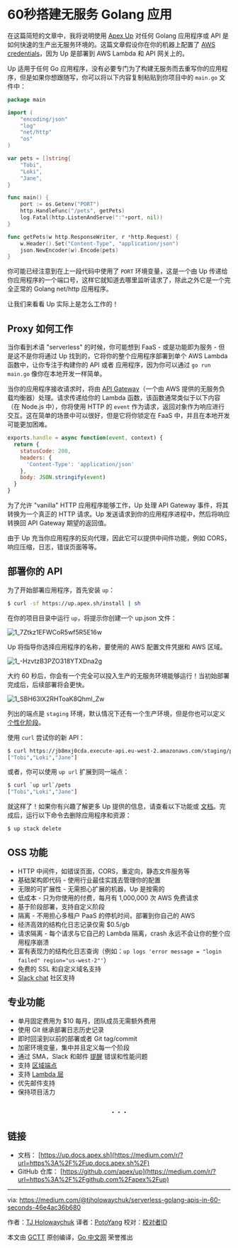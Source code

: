 # 60秒搭建无服务 Golang 应用

在这篇简短的文章中，我将说明使用 [Apex Up](https://medium.com/r/?url=https%3A%2F%2Fgithub.com%2Fapex%2Fup) 对任何 Golang 应用程序或 API 是如何快速的生产出无服务环境的。这篇文章假设你在你的机器上配置了 [AWS credentials](https://medium.com/r/?url=https%3A%2F%2Fdocs.aws.amazon.com%2Fcli%2Flatest%2Fuserguide%2Fcli-chap-configure.html)，因为 Up 是部署到 AWS Lambda 和 API 网关上的。

Up 适用于任何 Go 应用程序，没有必要专门为了构建无服务而去重写你的应用程序，但是如果你想跟随写，你可以将以下内容复制粘贴到你项目中的 `main.go` 文件中：

```go
package main

import (
	"encoding/json"
	"log"
	"net/http"
	"os"
)

var pets = []string{
	"Tobi",
	"Loki",
	"Jane",
}

func main() {
	port := os.Getenv("PORT")
	http.HandleFunc("/pets", getPets)
	log.Fatal(http.ListenAndServe(":"+port, nil))
}

func getPets(w http.ResponseWriter, r *http.Request) {
	w.Header().Set("Content-Type", "application/json")
	json.NewEncoder(w).Encode(pets)
}
```

你可能已经注意到在上一段代码中使用了 `PORT` 环境变量，这是一个由 Up 传递给你应用程序的一个端口号，这样它就知道去哪里监听请求了，除此之外它是一个完全正常的 Golang net/http 应用程序。

让我们来看看 Up 实际上是怎么工作的！

## Proxy 如何工作

当你看到术语 "serverless" 的时候，你可能想到 FaaS - 或是功能即为服务 - 但是这不是你将通过 Up 找到的，它将你的整个应用程序部署到单个 AWS Lambda 函数中，让你专注于构建你的 API 或者 应用程序，因为你可以通过 `go run main.go` 像你在本地开发一样简单。

当你的应用程序接收请求时，将由 [API Gateway](https://medium.com/r/?url=https%3A%2F%2Faws.amazon.com%2Fapi-gateway%2F)（一个由 AWS 提供的无服务负载均衡器）处理。请求传递给你的 Lambda 函数，该函数通常类似于以下内容（在 Node.js 中），你将使用 HTTP 的 `event` 作为请求，返回对象作为响应进行交互。这在简单的场景中可以很好，但是它将你锁定在 FaaS 中，并且在本地开发可能更加困难。

```javascript
exports.handle = async function(event, context) {
  return {
    statusCode: 200,
    headers: {
      'Content-Type': 'application/json'
    },
    body: JSON.stringify(event)
  }
}
```

为了允许 "vanilla" HTTP 应用程序能够工作，Up 处理 API Gateway 事件，将其转换为一个真正的 HTTP 请求。Up 发送请求到你的应用程序进程中，然后将响应转换回 API Gateway 期望的返回值。

由于 Up 充当你应用程序的反向代理，因此它可以提供中间件功能，例如 CORS，响应压缩，日志，错误页面等等。

## 部署你的 API

为了开始部署应用程序，首先安装 `up`：

```bash
$ curl -sf https://up.apex.sh/install | sh
```

在你的项目目录中运行 `up`，将提示你创建一个 up.json 文件：

![1_7Ztkz1EFWCoR5wf5R5E16w](https://raw.githubusercontent.com/studygolang/gctt-images/master/serverless-golang-apps-in-60-seconds/1_7Ztkz1EFWCoR5wf5R5E16w.png)

Up 将指导你选择应用程序的名称，要使用的 AWS 配置文件凭据和 AWS 区域。

![1_-HzvtzB3PZO318YTXDna2g](https://raw.githubusercontent.com/studygolang/gctt-images/master/serverless-golang-apps-in-60-seconds/1_-HzvtzB3PZO318YTXDna2g.png)

大约 60 秒后，你会有一个完全可以投入生产的无服务环境能够运行！当初始部署完成后，后续部署将会更快。

![1_SBH63IX2RHToaK8Qhml_Zw](https://raw.githubusercontent.com/studygolang/gctt-images/master/serverless-golang-apps-in-60-seconds/1_SBH63IX2RHToaK8Qhml_Zw.png)

列出的端点是 `staging` 环境，默认情况下还有一个生产环境，但是你也可以定义 [个性化阶段](https://medium.com/r/?url=https%3A%2F%2Fup.docs.apex.sh%2F%23configuration.stages)。

使用 `curl` 尝试你的新 API：

```bash
$ curl https://jb8mxj0cda.execute-api.eu-west-2.amazonaws.com/staging/pets
["Tobi","Loki","Jane"]
```

或者，你可以使用 `up url` 扩展到同一端点：

```bash
$ curl `up url`/pets
["Tobi","Loki","Jane"]
```

就这样了！如果你有兴趣了解更多 Up 提供的信息，请查看以下功能或 [文档](https://medium.com/r/?url=https%3A%2F%2Fup.docs.apex.sh%2F)。完成后，运行以下命令去删除应用程序和资源：

```bash
$ up stack delete
```

## OSS 功能

- HTTP 中间件，如错误页面，CORS，重定向，静态文件服务等
- 基础架构即代码 - 使用行业最佳实践去管理你的配置
- 无限的可扩展性 - 无需担心扩展的机器，Up 是按需的
- 低成本 - 只为你使用的付费，每月有 1,000,000 次 AWS 免费请求
- 基于阶段部署，支持自定义阶段
- 隔离 - 不用担心多租户 PaaS 的停机时间，部署到你自己的 AWS
- 经济高效的结构化日志记录仅需 $0.5/gb
- 请求隔离 - 每个请求与它自己的 Lambda 隔离，crash 永远不会让你的整个应用程序崩溃
- 富有表现力的结构化日志查询（例如：`up logs 'error message = "login failed" region="us-west-2"'`）
- 免费的 SSL 和自定义域名支持
- [Slack chat](https://medium.com/r/?url=http%3A%2F%2Fchat.apex.sh%2F) 社区支持

## 专业功能

- 单月固定费用为 $10 每月，团队成员无需额外费用
- 使用 Git 继承部署日志历史记录
- 即时回滚到以前的部署或者 Git tag/commit
- 加密环境变量，集中并且定义每一个阶段
- 通过 SMA，Slack 和邮件 [提醒](https://medium.com/r/?url=https%3A%2F%2Fup.docs.apex.sh%2F%23configuration.alerting) 错误和性能问题
- 支持 [区域端点](https://medium.com/r/?url=https%3A%2F%2Faws.amazon.com%2Fabout-aws%2Fwhats-new%2F2017%2F11%2Famazon-api-gateway-supports-regional-api-endpoints%2F)
- 支持 [Lambda 层](https://medium.com/r/?url=https%3A%2F%2Fdocs.aws.amazon.com%2Flambda%2Flatest%2Fdg%2Fconfiguration-layers.html)
- 优先邮件支持
- 保持项目活力

<div style="text-align: center; font-size: 24px; padding: 1px;">. . .</div>

## 链接

- 文档： [https://up.docs.apex.sh](https://medium.com/r/?url=https%3A%2F%2Fup.docs.apex.sh%2F)
- GitHub 仓库： [https://github.com/apex/up](https://medium.com/r/?url=https%3A%2F%2Fgithub.com%2Fapex%2Fup)

---

via: https://medium.com/@tjholowaychuk/serverless-golang-apis-in-60-seconds-46e4ac36b680

作者：[TJ Holowaychuk](https://medium.com/@tjholowaychuk)
译者：[PotoYang](https://github.com/PotoYang)
校对：[校对者ID](https://github.com/校对者ID)

本文由 [GCTT](https://github.com/studygolang/GCTT) 原创编译，[Go 中文网](https://studygolang.com/) 荣誉推出